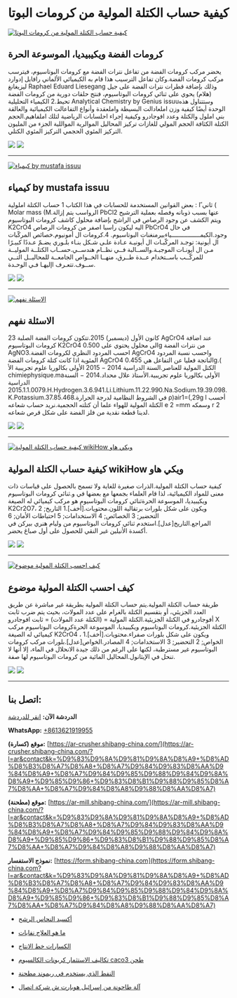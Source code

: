 # كيفية حساب الكتلة المولية من كرومات البوتا

<a href="https://swt.shibang-china.com/?l=ar&img&k=%D9%83%D9%8A%D9%81%D9%8A%D8%A9+%D8%AD%D8%B3%D8%A7%D8%A8+%D8%A7%D9%84%D9%83%D8%AA%D9%84%D8%A9+%D8%A7%D9%84%D9%85%D9%88%D9%84%D9%8A%D8%A9+%D9%85%D9%86+%D9%83%D8%B1%D9%88%D9%85%D8%A7%D8%AA+%D8%A7%D9%84%D8%A8%D9%88%D8%AA%D8%A7" target="_blank">![كيفية حساب الكتلة المولية من كرومات البوتا](http://static.shibang-china.com/all-800x300/1513.jpg)</a>

## كرومات الفضة ويكيبيديا، الموسوعة الحرة
يحضر مركب كرومات الفضة من تفاعل نترات الفضة مع كرومات البوتاسيوم، فيترسب مركب كرومات الفضة.وكان تفاعل الترسيب هذا قام به الكيميائي الألماني رافايل إدوارد ليزيغانغ Raphael Eduard Liesegang وذلك بإضافة قطرات نترات الفضة على جيل (هلام) يحوي على ثنائي كرومات البوتاسيوم، فنتج حلقات دورية من كرومات الفضة تحيط.2 الكيمياء التحليلية Analytical Chemistry by Genius issuuوستتناول هذه الوحدة أيضًا كيفية وزن املعادالت البسيطة واملعقدة وأنواع التفاعالت الكيميائية والعالقة بني املول والكتلة وعدد افوجادرو وكيفية إجراء احلسابات الرياضية لتلك املفاهيم.الحجم الكتلة الكثافة الحجم المولي للغازات تركيز المحاليل الموالرية المواللية الجزء من المليون التركيز المئوي الحجمي التركيز المئوي الكتلي.


<a href="https://whatsapp.shibangsoft.com/WhatsApp.php" target="_blank" title="WhatsApp">![](http://static.shibang-china.com/icon/whatsapp.png)</a> <a href="https://swt.shibang-china.com/?l=ar&icon&k=%D9%83%D9%8A%D9%81%D9%8A%D8%A9+%D8%AD%D8%B3%D8%A7%D8%A8+%D8%A7%D9%84%D9%83%D8%AA%D9%84%D8%A9+%D8%A7%D9%84%D9%85%D9%88%D9%84%D9%8A%D8%A9+%D9%85%D9%86+%D9%83%D8%B1%D9%88%D9%85%D8%A7%D8%AA+%D8%A7%D9%84%D8%A8%D9%88%D8%AA%D8%A7" target="_blank">![](http://static.shibang-china.com/icon/chat-ar.png)</a>

---

<a href="https://swt.shibang-china.com/?l=ar&img&k=%D9%83%D9%8A%D9%81%D9%8A%D8%A9+%D8%AD%D8%B3%D8%A7%D8%A8+%D8%A7%D9%84%D9%83%D8%AA%D9%84%D8%A9+%D8%A7%D9%84%D9%85%D9%88%D9%84%D9%8A%D8%A9+%D9%85%D9%86+%D9%83%D8%B1%D9%88%D9%85%D8%A7%D8%AA+%D8%A7%D9%84%D8%A8%D9%88%D8%AA%D8%A7" target="_blank">![كيمياء by mustafa issuu](http://static.shibang-china.com/all-800x300/1171.jpg)</a>

## كيمياء by mustafa issuu
ثاني ًا : بعض القوانين المستخدمة للحسابات في هذا الكتاب 1 حساب الكتلة املولية ( Molar mass (M.الرواسب يتم إزالة PbCl2 عنها بسبب ذوبانه وفصله بعملية الترشيح ويتم الكشف عن وجود الرصاص في الراشح بإضافة محلول كاشف كرومات البوتاسيوم K2CrO4 اليه ليكون راسبا اصفر من كرومات الرصاص PbCrO4 في حال وجود.الكيمــــــــــــــــياءبيرمنغنات البوتاسيوم. 4.كرومات ال أمونيوم.خصائص المركّبات ال أيونية: توجـد المركّبـات ال أيونيـة عـادة علـى شـكل بنـاء بلـوري يضـمّ عـددًا كبيـرًا مـن ال أيونـات الموجبـة.والســالبة فــي نظــام هندســي.حســاب الكتلــة الموليــة للمركّــب باســتخدام عــدة طــرق، منهــا الخــواص الجامعــة للمحاليــل التــي ســوف.تتعـرف اإليهـا فـي الوحـدة.


<a href="https://whatsapp.shibangsoft.com/WhatsApp.php" target="_blank" title="WhatsApp">![](http://static.shibang-china.com/icon/whatsapp.png)</a> <a href="https://swt.shibang-china.com/?l=ar&icon&k=%D9%83%D9%8A%D9%81%D9%8A%D8%A9+%D8%AD%D8%B3%D8%A7%D8%A8+%D8%A7%D9%84%D9%83%D8%AA%D9%84%D8%A9+%D8%A7%D9%84%D9%85%D9%88%D9%84%D9%8A%D8%A9+%D9%85%D9%86+%D9%83%D8%B1%D9%88%D9%85%D8%A7%D8%AA+%D8%A7%D9%84%D8%A8%D9%88%D8%AA%D8%A7" target="_blank">![](http://static.shibang-china.com/icon/chat-ar.png)</a>

---

<a href="https://swt.shibang-china.com/?l=ar&img&k=%D9%83%D9%8A%D9%81%D9%8A%D8%A9+%D8%AD%D8%B3%D8%A7%D8%A8+%D8%A7%D9%84%D9%83%D8%AA%D9%84%D8%A9+%D8%A7%D9%84%D9%85%D9%88%D9%84%D9%8A%D8%A9+%D9%85%D9%86+%D9%83%D8%B1%D9%88%D9%85%D8%A7%D8%AA+%D8%A7%D9%84%D8%A8%D9%88%D8%AA%D8%A7" target="_blank">![الاسئلة نفهم](http://static.shibang-china.com/all-800x300/924.jpg)</a>

## الاسئلة نفهم
23 كانون الأول (ديسمبر) 2015.تتكون كرومات الفضة الصلبة AgCrO4 عند اضافة كرومات البوتاسيوم K2CrO4 الى محلول يحتوي على 0.500g من نترات الفضة AgNO3.احسب المردود النظري لكرومات الفضة AgCrO4 واحسب نسبة المردود المئوية اذا كانت كتلة كرومات الفضة AgCrO4 الناتجة فعليا عن التفاعل هي 0.455g.( الكتل المولية للعناصر.اﻟﺴﻨﺔ اﻟﺪراﺳﻴﺔ 2014 − 2015 اﻷوﻟﻰ ﺑﻜﺎﻟﻮرﻳﺎ ﻋﻠﻮم ﺗﺠﺮﻳﺒﻴﺔ اﻷ chimiephysique.maاﻷوﻟﻰ ﺑﻜﺎﻟﻮرﻳﺎ ﻋﻠﻮم ﺗﺠﺮﻳﺒﻴﺔ.اﻷﺳﺘﺎذ ﻋﻼل ﻣﺤﺪاد.2014 − اﻟﺴﻨﺔ اﻟﺪراﺳﻴﺔ 2015.1.1.0079.H.Hydrogen.3.6.941.Li.Lithium.11.22.990.Na.Sodium.19.39.098.K.Potassium.37.85.468.ﻓﻲ اﻟﺸﺮوط اﻟﻨﻈﺎﻣﻴﺔ ﻟﺪرﺟﺔ اﻟﺤﺮارة ρ)air1=(,29g l أﺣﺴﺐ اﻟﻜﺘﻠﺔ اﻟﻤﻮﻟﻴﺔ ﻟﻠﻬﻮاء ﻋﻠﻤﺎ أن ﻛﺘﻠﺘﻪ اﻟﺤﺠﻤﻴﺔ.ﻧﺮﻳﺪ ﺣﺴﺎب ﺷﻌﺎﻋﻪ e 2 =mm وﺳﻤﻜﻪ r 2 ﻟﺪﻳﻨﺎ ﻗﻄﻌﺔ ﻧﻘﺪﻳﺔ ﻣﻦ ﻓﻠﺰ اﻟﻔﻀﺔ ﻋﻠﻰ ﺷﻜﻞ ﻗﺮص ﺷﻌﺎﻋﻪ.


<a href="https://whatsapp.shibangsoft.com/WhatsApp.php" target="_blank" title="WhatsApp">![](http://static.shibang-china.com/icon/whatsapp.png)</a> <a href="https://swt.shibang-china.com/?l=ar&icon&k=%D9%83%D9%8A%D9%81%D9%8A%D8%A9+%D8%AD%D8%B3%D8%A7%D8%A8+%D8%A7%D9%84%D9%83%D8%AA%D9%84%D8%A9+%D8%A7%D9%84%D9%85%D9%88%D9%84%D9%8A%D8%A9+%D9%85%D9%86+%D9%83%D8%B1%D9%88%D9%85%D8%A7%D8%AA+%D8%A7%D9%84%D8%A8%D9%88%D8%AA%D8%A7" target="_blank">![](http://static.shibang-china.com/icon/chat-ar.png)</a>

---

<a href="https://swt.shibang-china.com/?l=ar&img&k=%D9%83%D9%8A%D9%81%D9%8A%D8%A9+%D8%AD%D8%B3%D8%A7%D8%A8+%D8%A7%D9%84%D9%83%D8%AA%D9%84%D8%A9+%D8%A7%D9%84%D9%85%D9%88%D9%84%D9%8A%D8%A9+%D9%85%D9%86+%D9%83%D8%B1%D9%88%D9%85%D8%A7%D8%AA+%D8%A7%D9%84%D8%A8%D9%88%D8%AA%D8%A7" target="_blank">![كيفية حساب الكتلة المولية wikiHow ويكي هاو](http://static.shibang-china.com/all-800x300/1465.jpg)</a>

## كيفية حساب الكتلة المولية wikiHow ويكي هاو
كيفية حساب الكتلة المولية.الذرات صغيرة للغاية ولا تسمح بالحصول على قياسات ذات معنى للمواد الكيميائية، لذا قام العلماء بجمعها مع بعضها في و.ثنائي كرومات البوتاسيوم ويكيبيديا، الموسوعة الحرةثنائي كرومات البوتاسيوم هو مركب كيميائي له الصيغة K2Cr2O7، ويكون على شكل بلورات برتقالية اللون.محتويات.[أخف].1 التاريخ; 2 التحضير; 3 الخصائص; 4 الاستخدامات; 5 احتياطات الأمان; 6 المراجع.التاريخ[عدل].استخدم ثنائي كرومات البوتاسيوم من وليام هنري بيركن في أكسدة الأنيلين غير النقي للحصول على أول صباغ يحضر.


<a href="https://whatsapp.shibangsoft.com/WhatsApp.php" target="_blank" title="WhatsApp">![](http://static.shibang-china.com/icon/whatsapp.png)</a> <a href="https://swt.shibang-china.com/?l=ar&icon&k=%D9%83%D9%8A%D9%81%D9%8A%D8%A9+%D8%AD%D8%B3%D8%A7%D8%A8+%D8%A7%D9%84%D9%83%D8%AA%D9%84%D8%A9+%D8%A7%D9%84%D9%85%D9%88%D9%84%D9%8A%D8%A9+%D9%85%D9%86+%D9%83%D8%B1%D9%88%D9%85%D8%A7%D8%AA+%D8%A7%D9%84%D8%A8%D9%88%D8%AA%D8%A7" target="_blank">![](http://static.shibang-china.com/icon/chat-ar.png)</a>

---

<a href="https://swt.shibang-china.com/?l=ar&img&k=%D9%83%D9%8A%D9%81%D9%8A%D8%A9+%D8%AD%D8%B3%D8%A7%D8%A8+%D8%A7%D9%84%D9%83%D8%AA%D9%84%D8%A9+%D8%A7%D9%84%D9%85%D9%88%D9%84%D9%8A%D8%A9+%D9%85%D9%86+%D9%83%D8%B1%D9%88%D9%85%D8%A7%D8%AA+%D8%A7%D9%84%D8%A8%D9%88%D8%AA%D8%A7" target="_blank">![كيف احسب الكتلة المولية موضوع](http://static.shibang-china.com/all-800x300/288.jpg)</a>

## كيف احسب الكتلة المولية موضوع
طريقة حساب الكتلة المولية.يتم حساب الكتلة المولية بطريقة غير مباشرة عن طريق العدد الجزيئي، أو بتقسيم الكتلة بالغرام على عدد المولات، بحيث يتم ضرب ثابت أفوجادرو في الكتلة الجزيئية.الكتلة المولية = (الكتلة عدد المولات) = ثابت افوجادرو X الكتلة الجزيئية.كرومات البوتاسيوم ويكيبيديا، الموسوعة الحرةكرومات البوتاسيوم مركب كيميائي له الصيغة K2CrO4 ، ويكون على شكل بلورات صفراء.محتويات.[أخف].1 الخواص; 2 التحضير; 3 الاستخدامات; 4 المصادر.الخواص[عدل].بلورات مركب كرومات البوتاسيوم غير مسترطبة، لكنها على الرغم من ذلك جيدة الانحلال في الماء، إلا أنها لا تنحل في الإيثانول.المحاليل المائية من كرومات البوتاسيوم لها صفة.


<a href="https://whatsapp.shibangsoft.com/WhatsApp.php" target="_blank" title="WhatsApp">![](http://static.shibang-china.com/icon/whatsapp.png)</a> <a href="https://swt.shibang-china.com/?l=ar&icon&k=%D9%83%D9%8A%D9%81%D9%8A%D8%A9+%D8%AD%D8%B3%D8%A7%D8%A8+%D8%A7%D9%84%D9%83%D8%AA%D9%84%D8%A9+%D8%A7%D9%84%D9%85%D9%88%D9%84%D9%8A%D8%A9+%D9%85%D9%86+%D9%83%D8%B1%D9%88%D9%85%D8%A7%D8%AA+%D8%A7%D9%84%D8%A8%D9%88%D8%AA%D8%A7" target="_blank">![](http://static.shibang-china.com/icon/chat-ar.png)</a>

---
## اتصل بنا:

**الدردشة الآن:** [انقر للدردشة](https://swt.shibang-china.com?l=ar&contact&k=%D9%83%D9%8A%D9%81%D9%8A%D8%A9+%D8%AD%D8%B3%D8%A7%D8%A8+%D8%A7%D9%84%D9%83%D8%AA%D9%84%D8%A9+%D8%A7%D9%84%D9%85%D9%88%D9%84%D9%8A%D8%A9+%D9%85%D9%86+%D9%83%D8%B1%D9%88%D9%85%D8%A7%D8%AA+%D8%A7%D9%84%D8%A8%D9%88%D8%AA%D8%A7)

**WhatsApp:**  [+8613621919955](https://whatsapp.shibangsoft.com/WhatsApp.php)

**موقع (كسارة):** [https://ar-crusher.shibang-china.com/](https://ar-crusher.shibang-china.com/?l=ar&contact&k=%D9%83%D9%8A%D9%81%D9%8A%D8%A9+%D8%AD%D8%B3%D8%A7%D8%A8+%D8%A7%D9%84%D9%83%D8%AA%D9%84%D8%A9+%D8%A7%D9%84%D9%85%D9%88%D9%84%D9%8A%D8%A9+%D9%85%D9%86+%D9%83%D8%B1%D9%88%D9%85%D8%A7%D8%AA+%D8%A7%D9%84%D8%A8%D9%88%D8%AA%D8%A7)

**موقع (مطحنة):** [https://ar-mill.shibang-china.com/](https://ar-mill.shibang-china.com/?l=ar&contact&k=%D9%83%D9%8A%D9%81%D9%8A%D8%A9+%D8%AD%D8%B3%D8%A7%D8%A8+%D8%A7%D9%84%D9%83%D8%AA%D9%84%D8%A9+%D8%A7%D9%84%D9%85%D9%88%D9%84%D9%8A%D8%A9+%D9%85%D9%86+%D9%83%D8%B1%D9%88%D9%85%D8%A7%D8%AA+%D8%A7%D9%84%D8%A8%D9%88%D8%AA%D8%A7)

**نموذج الاستفسار:** [https://form.shibang-china.com](https://form.shibang-china.com?l=ar&contact&k=%D9%83%D9%8A%D9%81%D9%8A%D8%A9+%D8%AD%D8%B3%D8%A7%D8%A8+%D8%A7%D9%84%D9%83%D8%AA%D9%84%D8%A9+%D8%A7%D9%84%D9%85%D9%88%D9%84%D9%8A%D8%A9+%D9%85%D9%86+%D9%83%D8%B1%D9%88%D9%85%D8%A7%D8%AA+%D8%A7%D9%84%D8%A8%D9%88%D8%AA%D8%A7)

* [أكسيد النحاس الرشح](../27/%D8%A3%D9%83%D8%B3%D9%8A%D8%AF%20%D8%A7%D9%84%D9%86%D8%AD%D8%A7%D8%B3%20%D8%A7%D9%84%D8%B1%D8%B4%D8%AD.md)

* [ما هو العلاج نفايات](../28/%D9%85%D8%A7%20%D9%87%D9%88%20%D8%A7%D9%84%D8%B9%D9%84%D8%A7%D8%AC%20%D9%86%D9%81%D8%A7%D9%8A%D8%A7%D8%AA.md)

* [الكسارات خط الانتاج](../28/%D8%A7%D9%84%D9%83%D8%B3%D8%A7%D8%B1%D8%A7%D8%AA%20%D8%AE%D8%B7%20%D8%A7%D9%84%D8%A7%D9%86%D8%AA%D8%A7%D8%AC.md)

* [تكاليف الاستثمار كربونات الكالسيوم caco3 طحن](../30/%D8%AA%D9%83%D8%A7%D9%84%D9%8A%D9%81%20%D8%A7%D9%84%D8%A7%D8%B3%D8%AA%D8%AB%D9%85%D8%A7%D8%B1%20%D9%83%D8%B1%D8%A8%D9%88%D9%86%D8%A7%D8%AA%20%D8%A7%D9%84%D9%83%D8%A7%D9%84%D8%B3%D9%8A%D9%88%D9%85%20caco3%20%D8%B7%D8%AD%D9%86.md)

* [النفط الذي يستخدم في ريموند مطحنة](../28/%D8%A7%D9%84%D9%86%D9%81%D8%B7%20%D8%A7%D9%84%D8%B0%D9%8A%20%D9%8A%D8%B3%D8%AA%D8%AE%D8%AF%D9%85%20%D9%81%D9%8A%20%D8%B1%D9%8A%D9%85%D9%88%D9%86%D8%AF%20%D9%85%D8%B7%D8%AD%D9%86%D8%A9.md)

* [آلة طاحونة من إسرائيل هوبارت ش شركة اتصال](../27/%D8%A2%D9%84%D8%A9%20%D8%B7%D8%A7%D8%AD%D9%88%D9%86%D8%A9%20%D9%85%D9%86%20%D8%A5%D8%B3%D8%B1%D8%A7%D8%A6%D9%8A%D9%84%20%D9%87%D9%88%D8%A8%D8%A7%D8%B1%D8%AA%20%D8%B4%20%D8%B4%D8%B1%D9%83%D8%A9%20%D8%A7%D8%AA%D8%B5%D8%A7%D9%84.md)